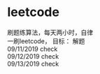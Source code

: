 # leetcode
刷题练算法，每天两小时，自律  
一刷leetcode， 目标： 解题  
09/11/2019 check  
09/12/2019 check  
09/13/2019 check  

